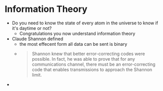 Information Theory
==================

* Do you need to know the state of every atom in the universe to know if it's daytime or not?
    * Congratulations you now understand information theory
* Claude Shannon defined 
    * the most effecent form all data can be sent is binary
    * > Shannon knew that better error-correcting codes were possible. In fact, he was able to prove that for any communications channel, there must be an error-correcting code that enables transmissions to approach the Shannon limit.
* 